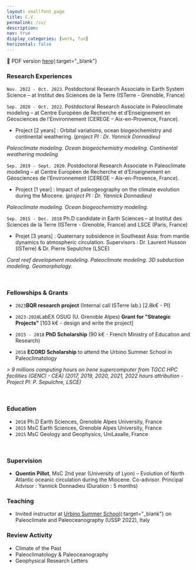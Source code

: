 ```yaml
---
layout: smallfont_page
title: C.V.
permalink: /cv/
description: 
nav: true
display_categories: [work, fun]
horizontal: false
---
```


📄 PDF version [here](/assets/pdf/CV2023_ACSarr.pdf){:target="_blank"}

### Research Experiences
`Nov. 2022 - Oct. 2023`. Postdoctoral Research Associate in Earth System Science – at Institut des Sciences de la Terre (ISTerre - Grenoble, France)

`Sep. 2020 - Oct. 2022`. Postdoctoral Research Associate in Paleoclimate modeling – at Centre Européen de Recherche et d’Enseignement en Géosciences de l’Environnement (CEREGE – Aix-en-Provence, France).

- Project [2 years] :  Orbital variations, ocean biogeochemistry and continental weathering.
(_project PI : Dr. Yannick Donnadieu)_

_Paleoclimate modeling. Ocean biogeochemistry modeling. Continental weathering modeling_

`Sep. 2019 - Sept. 2020`. Postdoctoral Research Associate in Paleoclimate modeling – at Centre Européen de Recherche et d’Enseignement en Géosciences de l’Environnement (CEREGE – Aix-en-Provence, France).

- Project [1 year] :  Impact of paleogeography on the climate evolution during the Miocene.
(_project PI : Dr. Yannick Donnadieu)_

_Paleoclimate modeling. Ocean biogeochemistry modeling._

`Sep. 2015 - Dec. 2018`  Ph.D candidate in Earth Sciences – at Institut des Sciences de la Terre (ISTerre -  Grenoble, France) and LSCE (Paris, France)

- Projet [3 years] : Quaternary subsidence in Southeast Asia: from mantle dynamics to atmospheric circulation. Supervisors : Dr. Laurent Husson (ISTerre) & Dr. Pierre Sepulchre (LSCE)

_Coral reef development modeling. Paleoclimate modeling. 3D subduction modeling. Geomorphology._

<p>&nbsp;</p>

### Fellowships & Grants
-  `2023`__BQR research project__ (Internal call ISTerre lab.) [2.8k€ - PI]
- `2023-2024`LabEX OSUG (U. Grenoble Alpes) __Grant for "Strategic Projects"__ [103 k€ - design and write the project]
- `2015 - 2018` __PhD Scholarship__ (90 k€ - French Ministry of Education and Research)

- `2018` __ECORD Scholarship__ to attend the Urbino Summer School in Paleoclimatology

_> 9 millions computing hours on Irene supercomputer from TGCC HPC facilities (GENCI - CEA) (2017, 2019, 2020, 2021, 2022 hours attribution - Project PI: P. Sepulchre, LSCE)_

<p>&nbsp;</p>

### Education

- `2018` Ph.D Earth Sciences, Grenoble Alpes University, France
- `2015` MsC Earth Sciences, Grenoble Alpes University, France
- `2015` MsC Geology and Geophysics, UniLasalle, France

<p>&nbsp;</p>

### Supervision

- __Quentin Pillot__, MsC 2nd year (University of Lyon) – Evolution of North Atlantic oceanic circulation during the Miocene. Co-advisor. Principal Advisor : Yannick Donnadieu (Duration : 5 months) 

### Teaching

- Invited instructor at [Urbino Summer School](https://urbinossp.wordpress.com/){:target="_blank"} on Paleoclimate and Paleoceanography (USSP 2022), Italy

### Review Activity
- Climate of the Past 
- Paleoclimatology & Paleoceanography 
- Geophysical Research Letters

